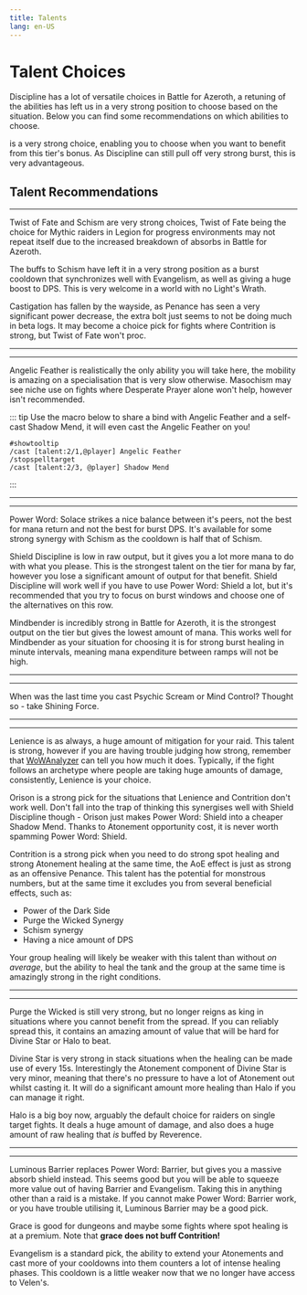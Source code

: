 ```yaml
---
title: Talents
lang: en-US
---
```


# Talent Choices

Discipline has a lot of versatile choices in Battle for Azeroth, a retuning of the abilities
has left us in a very strong position to choose based on the situation. Below you can find
some recommendations on which abilities to choose.

<Spell id=214621></Spell> is a very strong choice, enabling you to choose when you want to benefit from this tier's bonus. As Discipline can still pull off very strong burst, this is very advantageous.

## Talent Recommendations

<TalentRow :showPickIcon=true :tier=15 :ids="[193134, 265259, 214621]" :correctPicks="[0, 1, 1]"></TalentRow>

<hr />

<SkillSpan level="normal">

Twist of Fate and Schism are very strong choices, Twist of Fate being the choice for Mythic
raiders in Legion for progress environments may not repeat itself due to the increased breakdown
of absorbs in Battle for Azeroth.

The buffs to Schism have left it in a very strong position as a burst cooldown that synchronizes
well with Evangelism, as well as giving a huge boost to DPS. This is very welcome in a world with
no Light's Wrath.

Castigation has fallen by the wayside, as Penance has seen a very significant power decrease, the
extra bolt just seems to not be doing much in beta logs. It may become a choice pick for fights
where Contrition is strong, but Twist of Fate won't proc.

<hr />

</SkillSpan>


<TalentRow :showPickIcon=true :tier=30 :ids="[121536, 64129, 193063]" :correctPicks="[1, 0, 0]" :reverse=true></TalentRow>

<hr />

<SkillSpan level="normal">

Angelic Feather is realistically the only ability you will take here, the mobility is amazing on a
specialisation that is very slow otherwise. Masochism may see niche use on fights where Desperate
Prayer alone won't help, however isn't recommended.

::: tip
Use the macro below to share a bind with Angelic Feather and a self-cast Shadow Mend, it will even
cast the Angelic Feather on you!

```
#showtooltip
/cast [talent:2/1,@player] Angelic Feather
/stopspelltarget
/cast [talent:2/3, @player] Shadow Mend
```
:::

<hr />

</SkillSpan>

<TalentRow :showPickIcon=true :tier=45 :ids="[129250, 197045, 123040]" :correctPicks="[1, 1, 1]"></TalentRow>

<hr />

<SkillSpan level="normal">

Power Word: Solace strikes a nice balance between it's peers, not the best for mana return and not
the best for burst DPS. It's available for some strong synergy with Schism as the cooldown is half that
of Schism.

Shield Discipline is low in raw output, but it gives you a lot more mana to do with what you please. This
is the strongest talent on the tier for mana by far, however you lose a significant amount of output for that
benefit. Shield Discipline will work well if you have to use Power Word: Shield a lot, but it's recommended
that you try to focus on burst windows and choose one of the alternatives on this row.

Mindbender is incredibly strong in Battle for Azeroth, it is the strongest output on the tier but gives
the lowest amount of mana. This works well for Mindbender as your situation for choosing it is for strong burst
healing in minute intervals, meaning mana expenditure between ramps will not be high.

<hr />

</SkillSpan>

<TalentRow :showPickIcon=true :tier=60 :ids="[196704, 204263, 205367]" :correctPicks="[0, 1, 0]" reverse=true></TalentRow>

<hr />

<SkillSpan level="normal">

When was the last time you cast Psychic Scream or Mind Control? Thought so - take Shining Force.

<hr />

</SkillSpan>

<TalentRow :showPickIcon=true :tier=75 :ids="[238063, 271531, 197419]" :correctPicks="[1, 1, 1]"></TalentRow>

<hr />

<SkillSpan level="normal">

Lenience is as always, a huge amount of mitigation for your raid. This talent is strong, however if you are
having trouble judging how strong, remember that [WoWAnalyzer](www.wowanalyzer.com) can tell you how much
it does. Typically, if the fight follows an archetype where people are taking huge amounts of damage, consistently,
Lenience is your choice.

Orison is a strong pick for the situations that Lenience and Contrition don't work well. Don't fall into the trap
of thinking this synergises well with Shield Discipline though - Orison just makes Power Word: Shield into a
cheaper Shadow Mend. Thanks to Atonement opportunity cost, it is never worth spamming Power Word: Shield.

Contrition is a strong pick when you need to do strong spot healing and strong Atonement healing at the same time,
the AoE effect is just as strong as an offensive Penance. This talent has the potential for monstrous numbers, but
at the same time it excludes you from several beneficial effects, such as:
* Power of the Dark Side
* Purge the Wicked Synergy
* Schism synergy
* Having a nice amount of DPS

Your group healing will likely be weaker with this talent than without *on average*, but the ability to heal the tank
and the group at the same time is amazingly strong in the right conditions.

<hr />

</SkillSpan>

<TalentRow :showPickIcon=true :tier=90 :ids="[204197, 110744, 120517]" :correctPicks="[1, 1, 1]" reverse=true></TalentRow>

<hr />

<SkillSpan level="normal">

Purge the Wicked is still very strong, but no longer reigns as king in situations where you cannot benefit from the spread.
If you can reliably spread this, it contains an amazing amount of value that will be hard for Divine Star or Halo to beat.

Divine Star is very strong in stack situations when the healing can be made use of every 15s. Interestingly the Atonement
component of Divine Star is very minor, meaning that there's no pressure to have a lot of Atonement out whilst casting it. It
will do a significant amount more healing than Halo if you can manage it right.

Halo is a big boy now, arguably the default choice for raiders on single target fights. It deals a huge amount of damage, and
also does a huge amount of raw healing that *is* buffed by Reverence.

<hr />

</SkillSpan>

<TalentRow :showPickIcon=true :tier=100 :ids="[271466, 200309, 246287]" :correctPicks="[1, 1, 1]"></TalentRow>

<hr />

<SkillSpan level="normal">

Luminous Barrier replaces Power Word: Barrier, but gives you a massive absorb shield instead. This seems good but you will be
able to squeeze more value out of having Barrier and Evangelism. Taking this in anything other than a raid is a mistake. If
you cannot make Power Word: Barrier work, or you have trouble utilising it, Luminous Barrier may be a good pick.

Grace is good for dungeons and maybe some fights where spot healing is at a premium. Note that **grace does not buff Contrition!**

Evangelism is a standard pick, the ability to extend your Atonements and cast more of your cooldowns into them counters
a lot of intense healing phases. This cooldown is a little weaker now that we no longer have access to Velen's.

</SkillSpan>

<QuickRead></QuickRead>
